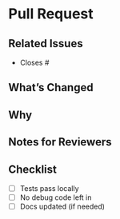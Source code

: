 # Pull Request

## Related Issues

<!-- Link to related issues using keywords: fixes #123, closes #456 -->

- Closes #
<!-- - Relates to # -->

## What’s Changed

<!-- Short description of the change -->

## Why

<!-- The problem this fixes or the feature this adds -->

## Notes for Reviewers

<!-- Anything tricky or specific you'd like feedback on -->

## Checklist

- [ ] Tests pass locally
- [ ] No debug code left in
- [ ] Docs updated (if needed)
